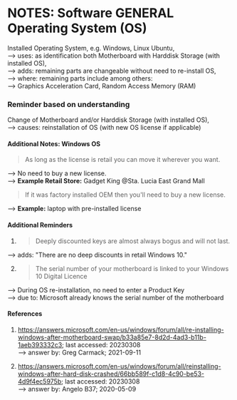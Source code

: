 # NOTES: Software GENERAL Operating System (OS)

Installed Operating System, e.g. Windows, Linux Ubuntu,<br/>
--> uses: as identification both Motherboard with Harddisk Storage (with installed OS),<br/>
--> adds: remaining parts are changeable without need to re-install OS,<br/>
--> where: remaining parts include among others:<br/> 
--> Graphics Acceleration Card, Random Access Memory (RAM)

### Reminder based on understanding

Change of Motherboard and/or Harddisk Storage (with installed OS),<br/>
--> causes: reinstallation of OS (with new OS license if applicable)

#### Additional Notes: Windows OS

> As long as the license is retail you can move it wherever you want.

--> No need to buy a new license.<br/>
--> <b>Example Retail Store:</b> Gadget King @Sta. Lucia East Grand Mall

> If it was factory installed OEM then you'll need to buy a new license. 

--> <b>Example:</b> laptop with pre-installed license

#### Additional Reminders

1) > Deeply discounted keys are almost always bogus and will not last. 

--> adds: "There are no deep discounts in retail Windows 10." 

2) > The serial number of your motherboard is linked to your Windows 10 Digital Licence 

--> During OS re-installation, no need to enter a Product Key <br/>
--> due to: Microsoft already knows the serial number of the motherboard

#### References

1) https://answers.microsoft.com/en-us/windows/forum/all/re-installing-windows-after-motherboard-swap/b33a85e7-8d2d-4ad3-b11b-1aeb393332c3; last accessed: 20230308<br/>
--> answer by: Greg Carmack; 2021-09-11

2) https://answers.microsoft.com/en-us/windows/forum/all/reinstalling-windows-after-hard-disk-crashed/66bb589f-c1d8-4c90-be53-4d9f4ec5975b; last accessed: 20230308<br/>
--> answer by: Angelo B37; 2020-05-09


